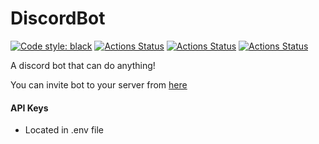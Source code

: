 # DiscordBot
<p>
<a href="https://github.com/psf/black"><img alt="Code style: black" src="https://img.shields.io/badge/code%20style-black-000000.svg"></a>
<a href="https://github.com/MrFlatt/DiscordBot/actions"><img alt="Actions Status" src="https://github.com/MrFlatt/DiscordBot/workflows/pr.yml/badge.svg"></a>
<a href="https://github.com/MrFlatt/DiscordBot/actions"><img alt="Actions Status" src="https://github.com/MrFlatt/DiscordBot/workflows/release.yml/badge.svg"></a>
<a href="https://github.com/MrFlatt/DiscordBot/actions"><img alt="Actions Status" src="https://github.com/MrFlatt/DiscordBot/workflows/drafter.yml/badge.svg"></a>
</p>


A discord bot that can do anything!

You can invite bot to your server from [here](https://discord.com/api/oauth2/authorize?client_id=514404294665961474&permissions=8&redirect_uri=https%3A%2F%2Fdiscord.com%2Fapi%2Foauth2%2Fauthorize%3Fclient_id%3D514404294665961474%26permissions%3D8%26redirect_uri%3Dhttps%253A%252F%252Fdiscord.com%252Fapi%252Foauth2%252Fauthorize%253Fclient_id%253D514404&scope=bot)

#### API Keys
* Located in .env file
